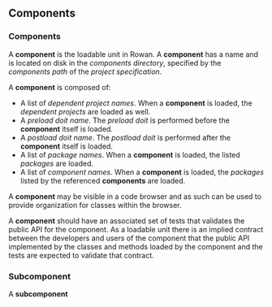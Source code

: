 ## Components

### Components
A **component** is the loadable unit in Rowan. A **component** has a name and is located on disk in the *components directory*, specified by the *components path* of the *project specification*.

A **component** is composed of:
- A list of *dependent project names*. When a **component** is loaded, the *dependent projects* are loaded as well.
- A *preload doit name*. The *preload doit* is performed before the **component** itself is loaded.
- A *postload doit name*. The *postload doit* is performed after the **component** itself is loaded.
- A list of *package names*. When a **component** is loaded, the listed *packages* are loaded.
- A list of *component names*. When a **component** is loaded, the *packages* listed by the referenced **components** are loaded.

A **component** may be visible in a code browser and as such can be used to provide organization for classes within the browser.

A **component** should have an associated set of tests that validates the public API for the component.
As a loadable unit there is an implied contract between the developers and users of the component that the public API implemented by the classes and methods loaded by the component and the tests are expected to validate that contract.
### Subcomponent
A **subcomponent**
